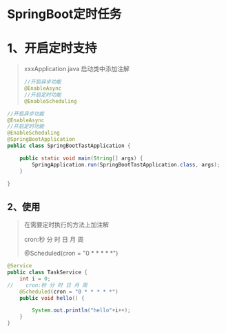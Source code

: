 # SpringBoot定时任务

# 1、开启定时支持

> xxxApplication.java 启动类中添加注解
>
> ```java
> //开启异步功能
> @EnableAsync
> //开启定时功能
> @EnableScheduling
> ```

```java
//开启异步功能
@EnableAsync
//开启定时功能
@EnableScheduling
@SpringBootApplication
public class SpringBootTastApplication {

    public static void main(String[] args) {
        SpringApplication.run(SpringBootTastApplication.class, args);
    }

}
```

## 2、使用

> 在需要定时执行的方法上加注解
>
> cron:秒 分 时 日 月 周
>
> @Scheduled(cron = "0 * * * * *")

```java
@Service
public class TaskService {
    int i = 0;
//    cron:秒 分 时 日 月 周
    @Scheduled(cron = "0 * * * * *")
    public void hello() {

        System.out.println("hello"+i++);
    }
}
```